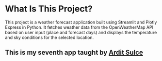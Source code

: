 # What Is This Project?
This project is a weather forecast application built using Streamlit and Plotly Express in Python. It fetches weather data from the OpenWeatherMap API based on user input (place and forecast days) and displays the temperature and sky conditions for the selected location.

## This is my seventh app taught by [Ardit Sulce](https://github.com/arditsulceteaching)
